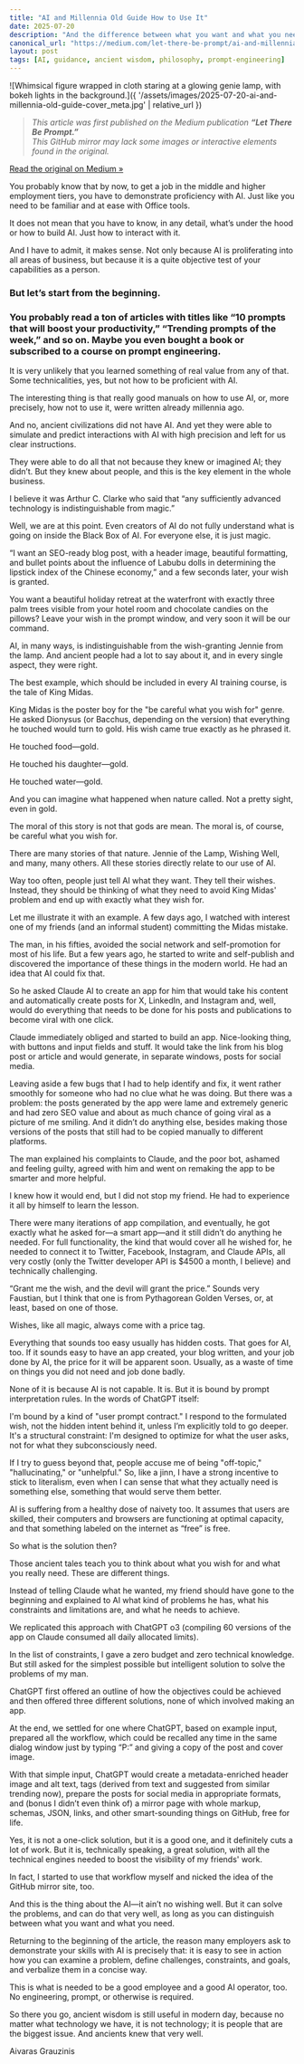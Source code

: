 ```yaml
---
title: "AI and Millennia Old Guide How to Use It"
date: 2025-07-20
description: "And the difference between what you want and what you need"
canonical_url: "https://medium.com/let-there-be-prompt/ai-and-millennia-old-guide-how-to-use-it-4342407f24ca?sk=235579bf5bc97d3793f1694499dfc7b0"
layout: post
tags: [AI, guidance, ancient wisdom, philosophy, prompt-engineering]
---
```


![Whimsical figure wrapped in cloth staring at a glowing genie lamp, with bokeh lights in the background.]({ '/assets/images/2025-07-20-ai-and-millennia-old-guide-cover_meta.jpg' | relative_url })

> *This article was first published on the Medium publication **“Let There Be Prompt.”**  
> This GitHub mirror may lack some images or interactive elements found in the original.*

[Read the original on Medium »](https://medium.com/let-there-be-prompt/ai-and-millennia-old-guide-how-to-use-it-4342407f24ca?sk=235579bf5bc97d3793f1694499dfc7b0)



You probably know that by now, to get a job in the middle and higher employment tiers, you have to demonstrate proficiency with AI. Just like you need to be familiar and at ease with Office tools.

It does not mean that you have to know, in any detail, what’s under the hood or how to build AI. Just how to interact with it.

And I have to admit, it makes sense. Not only because AI is proliferating into all areas of business, but because it is a quite objective test of your capabilities as a person.

### But let’s start from the beginning.

### You probably read a ton of articles with titles like “10 prompts that will boost your productivity,” “Trending prompts of the week,” and so on. Maybe you even bought a book or subscribed to a course on prompt engineering.

It is very unlikely that you learned something of real value from any of that. Some technicalities, yes, but not how to be proficient with AI.

The interesting thing is that really good manuals on how to use AI, or, more precisely, how not to use it, were written already millennia ago.

And no, ancient civilizations did not have AI. And yet they were able to simulate and predict interactions with AI with high precision and left for us clear instructions.

They were able to do all that not because they knew or imagined AI; they didn’t. But they knew about people, and this is the key element in the whole business.

I believe it was Arthur C. Clarke who said that “any sufficiently advanced technology is indistinguishable from magic.”

Well, we are at this point. Even creators of AI do not fully understand what is going on inside the Black Box of AI. For everyone else, it is just magic.

“I want an SEO-ready blog post, with a header image, beautiful formatting, and bullet points about the influence of Labubu dolls in determining the lipstick index of the Chinese economy,” and a few seconds later, your wish is granted.

You want a beautiful holiday retreat at the waterfront with exactly three palm trees visible from your hotel room and chocolate candies on the pillows? Leave your wish in the prompt window, and very soon it will be our command.

AI, in many ways, is indistinguishable from the wish-granting Jennie from the lamp. And ancient people had a lot to say about it, and in every single aspect, they were right.

The best example, which should be included in every AI training course, is the tale of King Midas.

King Midas is the poster boy for the "be careful what you wish for" genre. He asked Dionysus (or Bacchus, depending on the version) that everything he touched would turn to gold. His wish came true exactly as he phrased it.

He touched food—gold.

He touched his daughter—gold.

He touched water—gold.

And you can imagine what happened when nature called. Not a pretty sight, even in gold.

The moral of this story is not that gods are mean. The moral is, of course, be careful what you wish for.

There are many stories of that nature. Jennie of the Lamp, Wishing Well, and many, many others. All these stories directly relate to our use of AI.

Way too often, people just tell AI what they want. They tell their wishes. Instead, they should be thinking of what they need to avoid King Midas' problem and end up with exactly what they wish for.

Let me illustrate it with an example. A few days ago, I watched with interest one of my friends (and an informal student) committing the Midas mistake.

The man, in his fifties, avoided the social network and self-promotion for most of his life. But a few years ago, he started to write and self-publish and discovered the importance of these things in the modern world. He had an idea that AI could fix that.

So he asked Claude AI to create an app for him that would take his content and automatically create posts for X, LinkedIn, and Instagram and, well, would do everything that needs to be done for his posts and publications to become viral with one click.

Claude immediately obliged and started to build an app. Nice-looking thing, with buttons and input fields and stuff. It would take the link from his blog post or article and would generate, in separate windows, posts for social media.

Leaving aside a few bugs that I had to help identify and fix, it went rather smoothly for someone who had no clue what he was doing. But there was a problem: the posts generated by the app were lame and extremely generic and had zero SEO value and about as much chance of going viral as a picture of me smiling. And it didn’t do anything else, besides making those versions of the posts that still had to be copied manually to different platforms.

The man explained his complaints to Claude, and the poor bot, ashamed and feeling guilty, agreed with him and went on remaking the app to be smarter and more helpful.

I knew how it would end, but I did not stop my friend. He had to experience it all by himself to learn the lesson.

There were many iterations of app compilation, and eventually, he got exactly what he asked for—a smart app—and it still didn’t do anything he needed. For full functionality, the kind that would cover all he wished for, he needed to connect it to Twitter, Facebook, Instagram, and Claude APIs, all very costly (only the Twitter developer API is $4500 a month, I believe) and technically challenging.

“Grant me the wish, and the devil will grant the price.” Sounds very Faustian, but I think that one is from Pythagorean Golden Verses, or, at least, based on one of those.

Wishes, like all magic, always come with a price tag.

Everything that sounds too easy usually has hidden costs. That goes for AI, too. If it sounds easy to have an app created, your blog written, and your job done by AI, the price for it will be apparent soon. Usually, as a waste of time on things you did not need and job done badly.

None of it is because AI is not capable. It is. But it is bound by prompt interpretation rules. In the words of ChatGPT itself:

I'm bound by a kind of "user prompt contract." I respond to the formulated wish, not the hidden intent behind it, unless I’m explicitly told to go deeper. It's a structural constraint: I'm designed to optimize for what the user asks, not for what they subconsciously need.

If I try to guess beyond that, people accuse me of being "off-topic," "hallucinating," or "unhelpful." So, like a jinn, I have a strong incentive to stick to literalism, even when I can sense that what they actually need is something else, something that would serve them better.

AI is suffering from a healthy dose of naivety too. It assumes that users are skilled, their computers and browsers are functioning at optimal capacity, and that something labeled on the internet as “free” is free.

So what is the solution then?

Those ancient tales teach you to think about what you wish for and what you really need. These are different things.

Instead of telling Claude what he wanted, my friend should have gone to the beginning and explained to AI what kind of problems he has, what his constraints and limitations are, and what he needs to achieve.

We replicated this approach with ChatGPT o3 (compiling 60 versions of the app on Claude consumed all daily allocated limits).

In the list of constraints, I gave a zero budget and zero technical knowledge. But still asked for the simplest possible but intelligent solution to solve the problems of my man.

ChatGPT first offered an outline of how the objectives could be achieved and then offered three different solutions, none of which involved making an app.

At the end, we settled for one where ChatGPT, based on example input, prepared all the workflow, which could be recalled any time in the same dialog window just by typing “P:” and giving a copy of the post and cover image.

With that simple input, ChatGPT would create a metadata-enriched header image and alt text, tags (derived from text and suggested from similar trending now), prepare the posts for social media in appropriate formats, and (bonus I didn’t even think of) a mirror page with whole markup, schemas, JSON, links, and other smart-sounding things on GitHub, free for life.

Yes, it is not a one-click solution, but it is a good one, and it definitely cuts a lot of work. But it is, technically speaking, a great solution, with all the technical engines needed to boost the visibility of my friends' work.

In fact, I started to use that workflow myself and nicked the idea of the GitHub mirror site, too.

And this is the thing about the AI—it ain’t no wishing well. But it can solve the problems, and can do that very well, as long as you can distinguish between what you want and what you need.

Returning to the beginning of the article, the reason many employers ask to demonstrate your skills with AI is precisely that: it is easy to see in action how you can examine a problem, define challenges, constraints, and goals, and verbalize them in a concise way.

This is what is needed to be a good employee and a good AI operator, too. No engineering, prompt, or otherwise is required.

So there you go, ancient wisdom is still useful in modern day, because no matter what technology we have, it is not technology; it is people that are the biggest issue. And ancients knew that very well.

Aivaras Grauzinis
